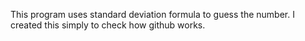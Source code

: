 This program uses standard deviation formula to guess the number.
I created this simply to check how github works.
